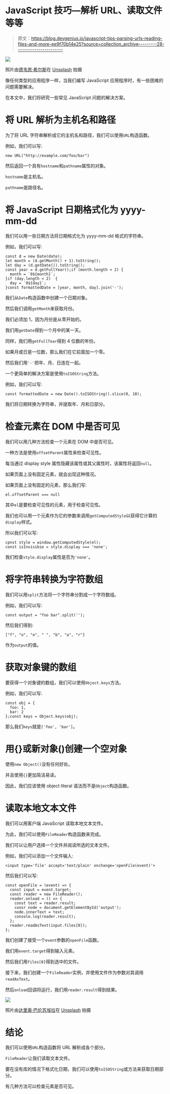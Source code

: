 # JavaScript 技巧—解析 URL、读取文件等等

> 原文：<https://blog.devgenius.io/javascript-tips-parsing-urls-reading-files-and-more-ee9f70b14e25?source=collection_archive---------28----------------------->

![](img/500c1e1e18cf933ca4f91101af98652e.png)

照片由[德韦恩·希尔斯](https://unsplash.com/@dhillssr?utm_source=medium&utm_medium=referral)在 [Unsplash](https://unsplash.com?utm_source=medium&utm_medium=referral) 拍摄

像任何类型的应用程序一样，当我们编写 JavaScript 应用程序时，有一些困难的问题需要解决。

在本文中，我们将研究一些常见 JavaScript 问题的解决方案。

# 将 URL 解析为主机名和路径

为了将 URL 字符串解析成它的主机名和路径，我们可以使用`URL`构造函数。

例如，我们可以写:

```
new URL("http://example.com/foo/bar")
```

然后返回一个具有`hostname`和`pathname`属性的对象。

`hostname`是主机名。

`pathname`是路径名。

# 将 JavaScript 日期格式化为 yyyy-mm-dd

我们可以用一些日期方法将日期格式化为 yyyy-mm-dd 格式的字符串。

例如，我们可以写:

```
const d = new Date(date);
let month = (d.getMonth() + 1).toString();
let day = (d.getDate()).toString();
const year = d.getFullYear();if (month.length < 2) {
  month = `0${month}`;
}if (day.length < 2)  {
  day = `0${day}`;
}const formattedDate = [year, month, day].join('-');
```

我们从`Date`构造函数中创建一个日期对象。

然后我们调用`getMonth`来获取月份。

我们必须加 1，因为月份是从零开始的。

我们用`getDate`得到一个月中的某一天。

同样，我们用`getFullTear`得到 4 位数的年份。

如果月或日是一位数，那么我们在它前面加一个零。

然后我们用`'-'`把年、月、日连在一起。

一个更简单的解决方案是使用`toISOString`方法。

例如，我们可以写:

```
const formattedDate = new Date().toISOString().slice(0, 10);
```

我们将日期转换为字符串，并提取年、月和日部分。

# 检查元素在 DOM 中是否可见

我们可以用几种方法检查一个元素在 DOM 中是否可见。

一种方法是使用`offsetParent`属性来检查可见性。

每当通过 display style 属性隐藏该属性或其父属性时，该属性将返回`null`。

如果页面上没有固定元素，就会出现这种情况。

如果页面上没有固定的元素，那么我们写:

```
el.offsetParent === null
```

其中`el`是要检查可见性的元素，用于检查可见性。

我们也可以用一个元素作为它的参数来调用`getComputedStyle`以获得它计算的`display`样式。

所以我们可以写:

```
cpnst style = window.getComputedStyle(el);
const isInvisibie = style.display === 'none';
```

我们检查`style.display`属性是否为`'none'`。

# 将字符串转换为字符数组

我们可以用`split`方法将一个字符串分割成一个字符数组。

例如，我们可以写:

```
const output = "foo bar".split('');
```

然后我们得到:

```
["f", "o", "o", " ", "b", "a", "r"]
```

作为`output`的值。

# 获取对象键的数组

要获得一个对象键的数组，我们可以使用`Object.keys`方法。

例如，我们可以写:

```
const obj = {
  foo: 1,
  bar: 2
};const keys = Object.keys(obj);
```

那么我们`keys`就是`['foo', 'bar']`。

# 用{}或新对象()创建一个空对象

使用`new Object()`没有任何好处。

并且使用`{}`更加简洁易读。

因此，我们应该使用 object literal 语法而不是`Object`构造函数。

# 读取本地文本文件

我们可以用客户端 JavaScript 读取本地文本文件。

为此，我们可以使用`FileReader`构造函数来完成。

我们可以让用户选择一个文件并阅读所选的文本文件。

例如，我们可以添加一个文件输入:

```
<input type='file' accept='text/plain' onchange='openFile(event)'>
```

然后我们可以写:

```
const openFile = (event) => {
  const input = event.target;
  const reader = new FileReader();
  reader.onload = () => {
    const text = reader.result;
    consr node = document.getElementById('output');
    node.innerText = text;
    console.log(reader.result);
  };
  reader.readAsText(input.files[0]);
};
```

我们创建了接受一个`event`参数的`openFile`函数。

我们用`event.target`得到输入元素。

然后我们用`files[0]`得到选中的文件。

接下来，我们创建一个`FileReader`实例，并使用文件作为参数对其调用`readAsText`。

然后`onload`回调将运行，我们用`reader.result`得到结果。

![](img/b10c6a0f7adde4c1767c2cc3f4983651.png)

照片由[达里奥·巴伦苏埃拉](https://unsplash.com/@darvalife?utm_source=medium&utm_medium=referral)在 [Unsplash](https://unsplash.com?utm_source=medium&utm_medium=referral) 拍摄

# 结论

我们可以使用`URL`构造函数将 URL 解析成各个部分。

`FileReader`让我们读取文本文件。

要在没有库的情况下格式化日期，我们可以使用`toISOString`或方法来获取日期部分。

有几种方法可以检查元素是否可见。